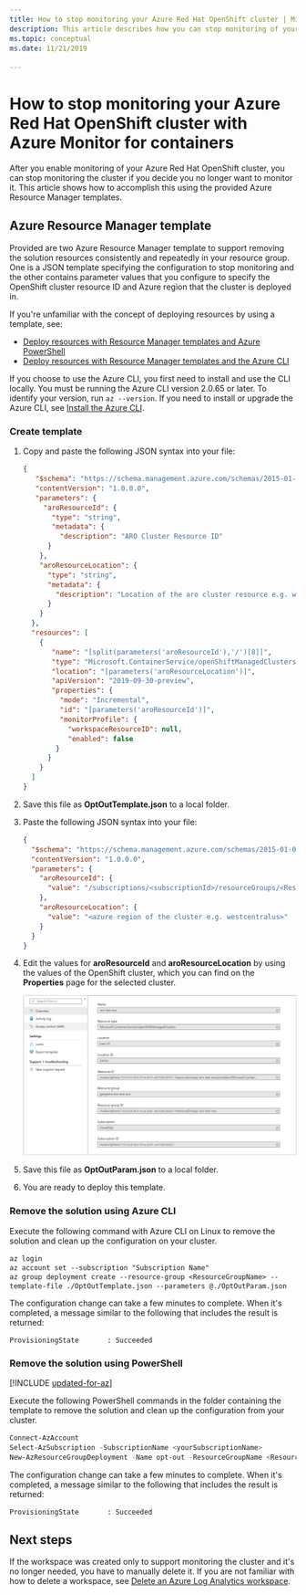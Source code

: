 ```yaml
---
title: How to stop monitoring your Azure Red Hat OpenShift cluster | Microsoft Docs
description: This article describes how you can stop monitoring of your Azure Red Hat OpenShift cluster with Azure Monitor for containers.
ms.topic: conceptual
ms.date: 11/21/2019

---
```


# How to stop monitoring your Azure Red Hat OpenShift cluster with Azure Monitor for containers

After you enable monitoring of your Azure Red Hat OpenShift cluster, you can stop monitoring the cluster if you decide you no longer want to monitor it. This article shows how to accomplish this using the provided Azure Resource Manager templates.  

## Azure Resource Manager template

Provided are two Azure Resource Manager template to support removing the solution resources consistently and repeatedly in your resource group. One is a JSON template specifying the configuration to stop monitoring and the other contains parameter values that you configure to specify the OpenShift cluster resource ID and Azure region that the cluster is deployed in.

If you're unfamiliar with the concept of deploying resources by using a template, see:
* [Deploy resources with Resource Manager templates and Azure PowerShell](../../azure-resource-manager/templates/deploy-powershell.md)
* [Deploy resources with Resource Manager templates and the Azure CLI](../../azure-resource-manager/templates/deploy-cli.md)

If you choose to use the Azure CLI, you first need to install and use the CLI locally. You must be running the Azure CLI version 2.0.65 or later. To identify your version, run `az --version`. If you need to install or upgrade the Azure CLI, see [Install the Azure CLI](https://docs.microsoft.com/cli/azure/install-azure-cli).

### Create template

1. Copy and paste the following JSON syntax into your file:

    ```json
    {
       "$schema": "https://schema.management.azure.com/schemas/2015-01-01/deploymentTemplate.json#",
       "contentVersion": "1.0.0.0",
       "parameters": {
         "aroResourceId": {
           "type": "string",
           "metadata": {
             "description": "ARO Cluster Resource ID"
          }
        },
        "aroResourceLocation": {
          "type": "string",
          "metadata": {
            "description": "Location of the aro cluster resource e.g. westcentralus"
          }
        }
      },
      "resources": [
        {
           "name": "[split(parameters('aroResourceId'),'/')[8]]",
           "type": "Microsoft.ContainerService/openShiftManagedClusters",
           "location": "[parameters('aroResourceLocation')]",
           "apiVersion": "2019-09-30-preview",
           "properties": {
             "mode": "Incremental",
             "id": "[parameters('aroResourceId')]",
             "monitorProfile": {
               "workspaceResourceID": null,
               "enabled": false
            }
          }
        }
      ]
    }
    ```

2. Save this file as **OptOutTemplate.json** to a local folder.

3. Paste the following JSON syntax into your file:

    ```json
    {
      "$schema": "https://schema.management.azure.com/schemas/2015-01-01/deploymentParameters.json#",
      "contentVersion": "1.0.0.0",
      "parameters": {
        "aroResourceId": {
          "value": "/subscriptions/<subscriptionId>/resourceGroups/<ResourceGroupName>/providers/Microsoft.ContainerService/openShiftManagedClusters/<clusterName>"
        },
        "aroResourceLocation": {
          "value": "<azure region of the cluster e.g. westcentralus>"
        }
      }
    }
    ```

4. Edit the values for **aroResourceId** and **aroResourceLocation** by using the values of the OpenShift cluster, which you can find on the **Properties** page for the selected cluster.

    ![Container properties page](media/container-insights-optout-openshift/cluster-properties-page.png)

5. Save this file as **OptOutParam.json** to a local folder.

6. You are ready to deploy this template.

### Remove the solution using Azure CLI

Execute the following command with Azure CLI on Linux to remove the solution and clean up the configuration on your cluster.

```azurecli
az login   
az account set --subscription "Subscription Name"
az group deployment create --resource-group <ResourceGroupName> --template-file ./OptOutTemplate.json --parameters @./OptOutParam.json  
```

The configuration change can take a few minutes to complete. When it's completed, a message similar to the following that includes the result is returned:

```output
ProvisioningState       : Succeeded
```

### Remove the solution using PowerShell

[!INCLUDE [updated-for-az](../../../includes/updated-for-az.md)]

Execute the following PowerShell commands in the folder containing the template to remove the solution and clean up the configuration from your cluster.    

```powershell
Connect-AzAccount
Select-AzSubscription -SubscriptionName <yourSubscriptionName>
New-AzResourceGroupDeployment -Name opt-out -ResourceGroupName <ResourceGroupName> -TemplateFile .\OptOutTemplate.json -TemplateParameterFile .\OptOutParam.json
```

The configuration change can take a few minutes to complete. When it's completed, a message similar to the following that includes the result is returned:

```output
ProvisioningState       : Succeeded
```

## Next steps

If the workspace was created only to support monitoring the cluster and it's no longer needed, you have to manually delete it. If you are not familiar with how to delete a workspace, see [Delete an Azure Log Analytics workspace](../../log-analytics/log-analytics-manage-del-workspace.md).
